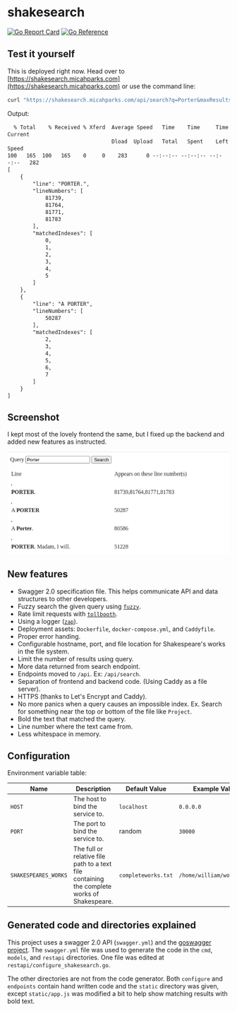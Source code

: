 # shakesearch

[![Go Report Card](https://goreportcard.com/badge/github.com/MicahParks/shakesearch)](https://goreportcard.com/report/github.com/MicahParks/shakesearch) [![Go Reference](https://pkg.go.dev/badge/github.com/MicahParks/shakesearch.svg)](https://pkg.go.dev/github.com/MicahParks/shakesearch) 

## Test it yourself

This is deployed right now. Head over to [https://shakesearch.micahparks.com](https://shakesearch.micahparks.com) or use
the command line:

```bash
curl "https://shakesearch.micahparks.com/api/search?q=Porter&maxResults=2" | python3 -m json.tool
```

Output:

```
  % Total    % Received % Xferd  Average Speed   Time    Time     Time  Current
                                 Dload  Upload   Total   Spent    Left  Speed
100   165  100   165    0     0    283      0 --:--:-- --:--:-- --:--:--   282
[
    {
        "line": "PORTER.",
        "lineNumbers": [
            81739,
            81764,
            81771,
            81783
        ],
        "matchedIndexes": [
            0,
            1,
            2,
            3,
            4,
            5
        ]
    },
    {
        "line": "A PORTER",
        "lineNumbers": [
            50287
        ],
        "matchedIndexes": [
            2,
            3,
            4,
            5,
            6,
            7
        ]
    }
]
```

## Screenshot

I kept most of the lovely frontend the same, but I fixed up the backend and added new features as instructed.

![screenshot](portyQuery.png)

## New features

* Swagger 2.0 specification file. This helps communicate API and data structures to other developers.
* Fuzzy search the given query using [`fuzzy`](https://github.com/sahilm/fuzzy).
* Rate limit requests with [`tollbooth`](https://github.com/didip/tollbooth).
* Using a logger ([`zap`](https://github.com/uber-go/zap)).
* Deployment assets: `Dockerfile`, `docker-compose.yml`, and `Caddyfile`.
* Proper error handing.
* Configurable hostname, port, and file location for Shakespeare's works in the file system.
* Limit the number of results using query.
* More data returned from search endpoint.
* Endpoints moved to `/api`. Ex: `/api/search`.
* Separation of frontend and backend code. (Using Caddy as a file server).
* HTTPS (thanks to Let's Encrypt and Caddy).
* No more panics when a query causes an impossible index. Ex. Search for something near the top or bottom of the file
  like `Project`.
* Bold the text that matched the query.
* Line number where the text came from.
* Less whitespace in memory.

## Configuration

Environment variable table:

|Name                |Description                                                                                |Default Value      |Example Value            |
|--------------------|-------------------------------------------------------------------------------------------|-------------------|-------------------------|
|`HOST`              |The host to bind the service to.                                                           |`localhost`        |`0.0.0.0`                |
|`PORT`              |The port to bind the service to.                                                           |random             |`30000`                  |
|`SHAKESPEARES_WORKS`|The full or relative file path to a text file containing the complete works of Shakespeare.|`completeworks.txt`|`/home/william/works.txt`|

## Generated code and directories explained

This project uses a swagger 2.0 API (`swagger.yml`) and
the [goswagger project](https://github.com/go-swagger/go-swagger). The `swagger.yml` file was used to generate the code
in the `cmd`, `models`, and `restapi` directories. One file was edited at `restapi/configure_shakesearch.go`.

The other directories are not from the code generator. Both `configure` and `endpoints` contain hand written code and
the `static` directory was given, except `static/app.js` was modified a bit to help show matching results with bold
text.
